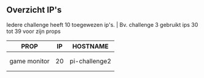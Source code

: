 
## Overzicht IP's
Iedere challenge heeft 10 toegewezen ip's.
| Bv. challenge 3 gebruikt ips 30 tot 39 voor zijn props



| PROP | IP  | HOSTNAME |
| ---- | --- | -------- |
|  |  |  |
|  |  |  |
| game monitor| 20  | pi-challenge2 |
|  |  |  |
|  |  |  |

